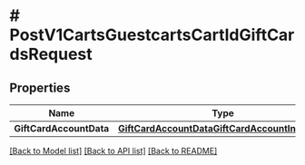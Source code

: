 # # PostV1CartsGuestcartsCartIdGiftCardsRequest


## Properties 


Name | Type | Description | Notes
------------ | ------------- | ------------- | -------------
**GiftCardAccountData**| [**GiftCardAccountDataGiftCardAccountInterface**](GiftCardAccountDataGiftCardAccountInterface.md) |   |


[[Back to Model list]](../../README.md#models) [[Back to API list]](../../README.md#endpoints) [[Back to README]](../../README.md)

